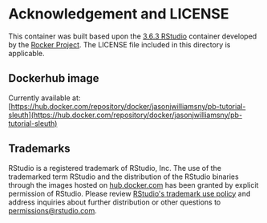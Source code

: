 
# Acknowledgement and LICENSE
This container was built based upon the [3.6.3 RStudio](https://github.com/rocker-org/rocker-versioned/blob/master/rstudio/3.6.3.Dockerfile) container developed by the
[Rocker Project](https://www.rocker-project.org/). The LICENSE file included in this directory is applicable.

## Dockerhub image
Currently available at: [https://hub.docker.com/repository/docker/jasonjwilliamsny/pb-tutorial-sleuth](https://hub.docker.com/repository/docker/jasonjwilliamsny/pb-tutorial-sleuth)


## Trademarks
RStudio is a registered trademark of RStudio, Inc.  The use of the trademarked term RStudio and the distribution of the RStudio binaries through the images hosted on [hub.docker.com](https://registry.hub.docker.com/) has been granted by explicit permission of RStudio.  Please review [RStudio's trademark use policy](http://www.rstudio.com/about/trademark/) and address inquiries about further distribution or other questions to [permissions@rstudio.com](mailto:permissions@rstudio.com).
